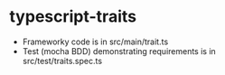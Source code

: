 # typescript-traits

* Frameworky code is in src/main/trait.ts
* Test (mocha BDD) demonstrating requirements is in src/test/traits.spec.ts
